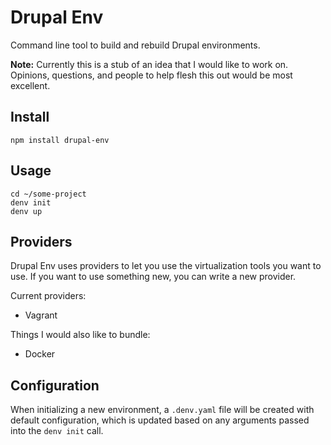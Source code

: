 # Drupal Env

Command line tool to build and rebuild Drupal environments.

**Note:** Currently this is a stub of an idea that I would like to work on.
Opinions, questions, and people to help flesh this out would be most excellent.

## Install

    npm install drupal-env

## Usage

    cd ~/some-project
    denv init
    denv up

## Providers

Drupal Env uses providers to let you use the virtualization tools you want to
use. If you want to use something new, you can write a new provider.

Current providers:

* Vagrant

Things I would also like to bundle:

* Docker

## Configuration

When initializing a new environment, a `.denv.yaml` file will be created with
default configuration, which is updated based on any arguments passed into the
`denv init` call.
